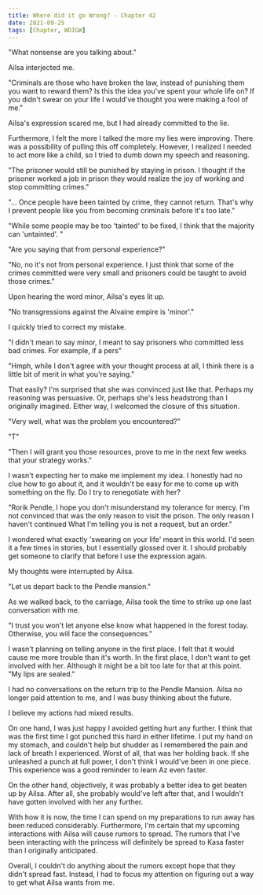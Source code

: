 ```yaml
---
title: Where did it go Wrong? - Chapter 42
date: 2021-09-25
tags: [Chapter, WDIGW]
---
```


"What nonsense are you talking about."

Ailsa interjected me.

"Criminals are those who have broken the law, instead of punishing them you want to reward them? Is this the idea you've spent your whole life on? If you didn't swear on your life I would've thought you were making a fool of me."

Ailsa's expression scared me, but I had already committed to the lie. 

Furthermore, I felt the more I talked the more my lies were improving. There was a possibility of pulling this off completely. However, I realized I needed to act more like a child, so I tried to dumb down my speech and reasoning.

"The prisoner would still be punished by staying in prison. I thought if the prisoner worked a job in prison they would realize the joy of working and stop committing crimes."

"... Once people have been tainted by crime, they cannot return. That's why I prevent people like you from becoming criminals before it's too late."

"While some people may be too 'tainted' to be fixed, I think that the majority can 'untainted'. "

"Are you saying that from personal experience?"

"No, no it's not from personal experience. I just think that some of the crimes committed were very small and prisoners could be taught to avoid those crimes."

Upon hearing the word minor, Ailsa's eyes lit up.

"No transgressions against the Alvaine empire is 'minor'."

I quickly tried to correct my mistake.

"I didn't mean to say minor, I meant to say prisoners who committed less bad crimes. For example, if a pers"

"Hmph, while I don't agree with your thought process at all, I think there is a little bit of merit in what you're saying."

That easily? I'm surprised that she was convinced just like that. Perhaps my reasoning was persuasive. Or, perhaps she's less headstrong than I originally imagined. Either way, I welcomed the closure of this situation.

"Very well, what was the problem you encountered?"

"T"

"Then I will grant you those resources, prove to me in the next few weeks that your strategy works."

I wasn't expecting her to make me implement my idea. I honestly had no clue how to go about it, and it wouldn't be easy for me to come up with something on the fly. Do I try to renegotiate with her?

"Rorik Pendle, I hope you don't misunderstand my tolerance for mercy. I'm not convinced that was the only reason to visit the prison. The only reason I haven't continued  What I'm telling you is not a request, but an order."

I wondered what exactly 'swearing on your life' meant in this world. I'd seen it a few times in stories, but I essentially glossed over it. I should probably get someone to clarify that before I use the expression again.

My thoughts were interrupted by Ailsa.

"Let us depart back to the Pendle mansion."

As we walked back, to the carriage, Ailsa took the time to strike up one last conversation with me.

"I trust you won't let anyone else know what happened in the forest today. Otherwise, you will face the consequences."

I wasn't planning on telling anyone in the first place. I felt that it would cause me more trouble than it's worth. In the first place, I don't want to get involved with her. Although it might be a bit too late for that at this point. "My lips are sealed."

I had no conversations on the return trip to the Pendle Mansion. Ailsa no longer paid attention to me, and I was busy thinking about the future.

I believe my actions had mixed results.

On one hand, I was just happy I avoided getting hurt any further. I think that was the first time I got punched this hard in either lifetime. I put my hand on my stomach, and couldn't help but shudder as I remembered the pain and lack of breath I experienced. Worst of all, that was her holding back. If she unleashed a punch at full power, I don't think I would've been in one piece. This experience was a good reminder to learn Az even faster. 

On the other hand, objectively, it was probably a better idea to get beaten up by Ailsa. After all, she probably would've left after that, and I wouldn't have gotten involved with her any further.

With how it is now, the time I can spend on my preparations to run away has been reduced considerably. Furthermore, I'm certain that my upcoming interactions with Ailsa will cause rumors to spread. The rumors that I've been interacting with the princess will definitely be spread to Kasa faster than I originally anticipated.

Overall, I couldn't do anything about the rumors except hope that they didn't spread fast. Instead, I had to focus my attention on figuring out a way to get what Ailsa wants from me.


